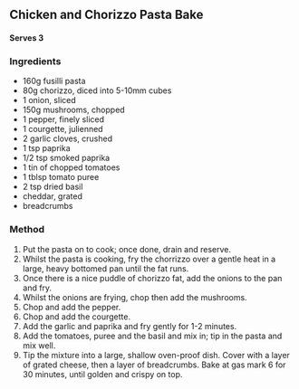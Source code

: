 ## Chicken and Chorizzo Pasta Bake

#### Serves 3

### Ingredients
* 160g fusilli pasta
* 80g chorizzo, diced into 5-10mm cubes
* 1 onion, sliced
* 150g mushrooms, chopped
* 1 pepper, finely sliced
* 1 courgette, julienned
* 2 garlic cloves, crushed
* 1 tsp paprika
* 1/2 tsp smoked paprika
* 1 tin of chopped tomatoes
* 1 tblsp tomato puree
* 2 tsp dried basil
* cheddar, grated
* breadcrumbs

### Method
1. Put the pasta on to cook; once done, drain and reserve.
2. Whilst the pasta is cooking, fry the chorrizzo over a gentle heat in
a large, heavy bottomed pan until the fat runs.
3. Once there is a nice puddle of chorizzo fat, add the onions to the
pan and fry.
4. Whilst the onions are frying, chop then add the mushrooms.
5. Chop and add the pepper.
6. Chop and add the courgette.
7. Add the garlic and paprika and fry gently for 1-2 minutes.
8. Add the tomatoes, puree and the basil and mix in; tip in the pasta 
and mix well.
9. Tip the mixture into a large, shallow oven-proof dish. Cover with 
a layer of grated cheese, then a layer of breadcrumbs. Bake at gas mark 6
for 30 minutes, until golden and crispy on top.

